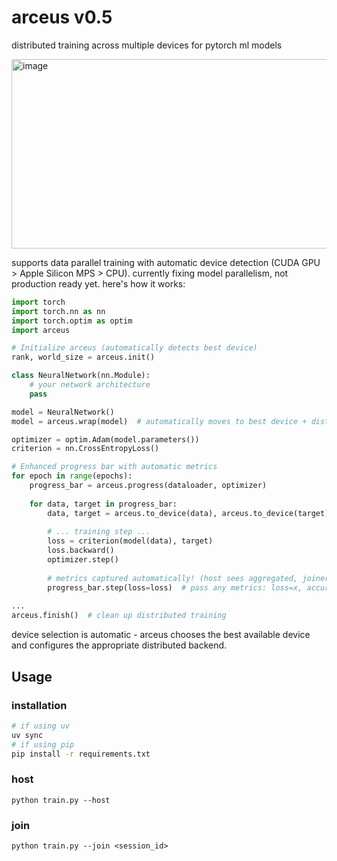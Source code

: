 # arceus v0.5

distributed training across multiple devices for pytorch ml models

<img width="1015" height="303" alt="image" src="https://github.com/user-attachments/assets/fc7ee527-29ab-4e73-a1c9-663240325b7e" />

supports data parallel training with automatic device detection (CUDA GPU > Apple Silicon MPS > CPU). currently fixing model parallelism, not production ready yet. here's how it works:

```python
import torch
import torch.nn as nn
import torch.optim as optim
import arceus

# Initialize arceus (automatically detects best device)
rank, world_size = arceus.init()

class NeuralNetwork(nn.Module):
    # your network architecture
    pass

model = NeuralNetwork()
model = arceus.wrap(model)  # automatically moves to best device + distributed training

optimizer = optim.Adam(model.parameters())
criterion = nn.CrossEntropyLoss()

# Enhanced progress bar with automatic metrics
for epoch in range(epochs):
    progress_bar = arceus.progress(dataloader, optimizer)
    
    for data, target in progress_bar:
        data, target = arceus.to_device(data), arceus.to_device(target)
        
        # ... training step ...
        loss = criterion(model(data), target)
        loss.backward()
        optimizer.step()
        
        # metrics captured automatically! (host sees aggregated, joiners see individual)
        progress_bar.step(loss=loss)  # pass any metrics: loss=x, accuracy=y, etc.
            
...
arceus.finish()  # clean up distributed training
```

device selection is automatic - arceus chooses the best available device and configures the appropriate distributed backend.

## Usage

### installation

```bash
# if using uv 
uv sync
# if using pip
pip install -r requirements.txt
```

### host

```
python train.py --host
```

### join

```
python train.py --join <session_id>
```

